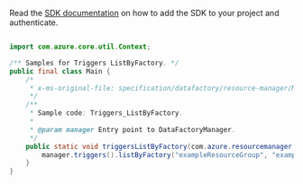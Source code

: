 Read the [SDK documentation](https://github.com/Azure/azure-sdk-for-java/blob/azure-resourcemanager-datafactory_1.0.0-beta.8/sdk/datafactory/azure-resourcemanager-datafactory/README.md) on how to add the SDK to your project and authenticate.

```java

import com.azure.core.util.Context;

/** Samples for Triggers ListByFactory. */
public final class Main {
    /*
     * x-ms-original-file: specification/datafactory/resource-manager/Microsoft.DataFactory/stable/2018-06-01/examples/Triggers_ListByFactory.json
     */
    /**
     * Sample code: Triggers_ListByFactory.
     *
     * @param manager Entry point to DataFactoryManager.
     */
    public static void triggersListByFactory(com.azure.resourcemanager.datafactory.DataFactoryManager manager) {
        manager.triggers().listByFactory("exampleResourceGroup", "exampleFactoryName", Context.NONE);
    }
}
```
